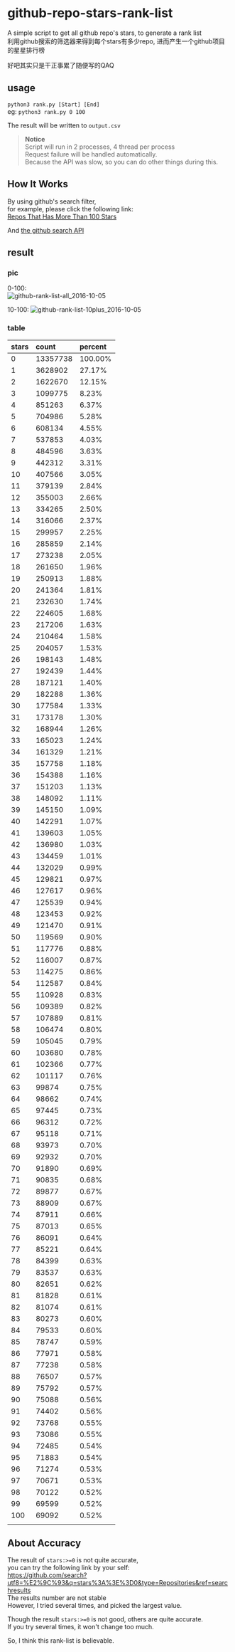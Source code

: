# github-repo-stars-rank-list
A simple script to get all github repo's stars, to generate a rank list  
利用github搜索的筛选器来得到每个stars有多少repo, 进而产生一个github项目的星星排行榜  

好吧其实只是干正事累了随便写的QAQ  

## usage
`python3 rank.py [Start] [End]`  
eg: `python3 rank.py 0 100`  

The result will be written to `output.csv`  

> **Notice**  
> Script will run in 2 processes, 4 thread per process  
> Request failure will be handled automatically.  
> Because the API was slow, so you can do other things during this.  

## How It Works
By using github's search filter,  
for example, please click the following link:  
[Repos That Has More Than 100 Stars](https://github.com/search?utf8=%E2%9C%93&q=stars%3A%3E%3D100&type=Repositories&ref=searchresults)  

And [the github search API](https://developer.github.com/v3/search/#search-repositories)  


## result
### pic
0-100:  
![github-rank-list-all_2016-10-05](img/github-rank-list-all_2016-10-05.png)  

10-100:
![github-rank-list-10plus_2016-10-05](img/github-rank-list-10plus_2016-10-05.png)  

### table
| stars | count    | percent |
|:------|:---------|:--------|
| 0     | 13357738 | 100.00% |
| 1     | 3628902  | 27.17%  |
| 2     | 1622670  | 12.15%  |
| 3     | 1099775  | 8.23%   |
| 4     | 851263   | 6.37%   |
| 5     | 704986   | 5.28%   |
| 6     | 608134   | 4.55%   |
| 7     | 537853   | 4.03%   |
| 8     | 484596   | 3.63%   |
| 9     | 442312   | 3.31%   |
| 10    | 407566   | 3.05%   |
| 11    | 379139   | 2.84%   |
| 12    | 355003   | 2.66%   |
| 13    | 334265   | 2.50%   |
| 14    | 316066   | 2.37%   |
| 15    | 299957   | 2.25%   |
| 16    | 285859   | 2.14%   |
| 17    | 273238   | 2.05%   |
| 18    | 261650   | 1.96%   |
| 19    | 250913   | 1.88%   |
| 20    | 241364   | 1.81%   |
| 21    | 232630   | 1.74%   |
| 22    | 224605   | 1.68%   |
| 23    | 217206   | 1.63%   |
| 24    | 210464   | 1.58%   |
| 25    | 204057   | 1.53%   |
| 26    | 198143   | 1.48%   |
| 27    | 192439   | 1.44%   |
| 28    | 187121   | 1.40%   |
| 29    | 182288   | 1.36%   |
| 30    | 177584   | 1.33%   |
| 31    | 173178   | 1.30%   |
| 32    | 168944   | 1.26%   |
| 33    | 165023   | 1.24%   |
| 34    | 161329   | 1.21%   |
| 35    | 157758   | 1.18%   |
| 36    | 154388   | 1.16%   |
| 37    | 151203   | 1.13%   |
| 38    | 148092   | 1.11%   |
| 39    | 145150   | 1.09%   |
| 40    | 142291   | 1.07%   |
| 41    | 139603   | 1.05%   |
| 42    | 136980   | 1.03%   |
| 43    | 134459   | 1.01%   |
| 44    | 132029   | 0.99%   |
| 45    | 129821   | 0.97%   |
| 46    | 127617   | 0.96%   |
| 47    | 125539   | 0.94%   |
| 48    | 123453   | 0.92%   |
| 49    | 121470   | 0.91%   |
| 50    | 119569   | 0.90%   |
| 51    | 117776   | 0.88%   |
| 52    | 116007   | 0.87%   |
| 53    | 114275   | 0.86%   |
| 54    | 112587   | 0.84%   |
| 55    | 110928   | 0.83%   |
| 56    | 109389   | 0.82%   |
| 57    | 107889   | 0.81%   |
| 58    | 106474   | 0.80%   |
| 59    | 105045   | 0.79%   |
| 60    | 103680   | 0.78%   |
| 61    | 102366   | 0.77%   |
| 62    | 101117   | 0.76%   |
| 63    | 99874    | 0.75%   |
| 64    | 98662    | 0.74%   |
| 65    | 97445    | 0.73%   |
| 66    | 96312    | 0.72%   |
| 67    | 95118    | 0.71%   |
| 68    | 93973    | 0.70%   |
| 69    | 92932    | 0.70%   |
| 70    | 91890    | 0.69%   |
| 71    | 90835    | 0.68%   |
| 72    | 89877    | 0.67%   |
| 73    | 88909    | 0.67%   |
| 74    | 87911    | 0.66%   |
| 75    | 87013    | 0.65%   |
| 76    | 86091    | 0.64%   |
| 77    | 85221    | 0.64%   |
| 78    | 84399    | 0.63%   |
| 79    | 83537    | 0.63%   |
| 80    | 82651    | 0.62%   |
| 81    | 81828    | 0.61%   |
| 82    | 81074    | 0.61%   |
| 83    | 80273    | 0.60%   |
| 84    | 79533    | 0.60%   |
| 85    | 78747    | 0.59%   |
| 86    | 77971    | 0.58%   |
| 87    | 77238    | 0.58%   |
| 88    | 76507    | 0.57%   |
| 89    | 75792    | 0.57%   |
| 90    | 75088    | 0.56%   |
| 91    | 74402    | 0.56%   |
| 92    | 73768    | 0.55%   |
| 93    | 73086    | 0.55%   |
| 94    | 72485    | 0.54%   |
| 95    | 71883    | 0.54%   |
| 96    | 71274    | 0.53%   |
| 97    | 70671    | 0.53%   |
| 98    | 70122    | 0.52%   |
| 99    | 69599    | 0.52%   |
| 100   | 69092    | 0.52%   |
|       |          |         |

## About Accuracy
The result of `stars:>=0` is not quite accurate,  
you can try the following link by your self:  
https://github.com/search?utf8=%E2%9C%93&q=stars%3A%3E%3D0&type=Repositories&ref=searchresults  
The results number are not stable  
However, I tried several times, and picked the largest value.  

Though the result `stars:>=0` is not good, others are quite accurate.  
If you try several times, it won't change too much.  

So, I think this rank-list is believable.  

